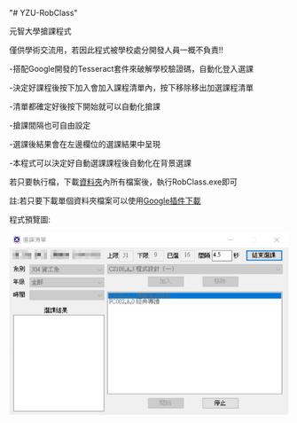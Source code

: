 "# YZU-RobClass" 

元智大學搶課程式

僅供學術交流用，若因此程式被學校處分開發人員一概不負責!!


-搭配Google開發的Tesseract套件來破解學校驗證碼，自動化登入選課

-決定好課程後按下加入會加入課程清單內，按下移除移出加選課程清單

-清單都確定好後按下開始就可以自動化搶課

-搶課間隔也可自由設定

-選課後結果會在左邊欄位的選課結果中呈現

-本程式可以決定好自動選課課程後自動化在背景選課

若只要執行檔，下載[資料夾](https://github.com/jimmy801/YZU-RobClass/tree/master/bin/Debug/YZURobClass_Portable)內所有檔案後，執行RobClass.exe即可

註:若只要下載單個資料夾檔案可以使用[Google插件下載](https://chrome.google.com/webstore/detail/gitzip-for-github/ffabmkklhbepgcgfonabamgnfafbdlkn)

程式預覽圖:

![image](https://github.com/jimmy801/YZU-RobClass/blob/master/ScreenShot/00.png)
